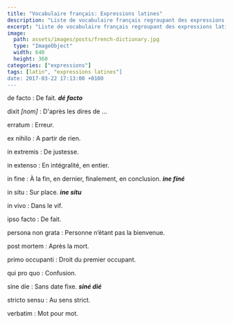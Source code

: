 ```yaml
---
title: "Vocabulaire français: Expressions latines"
description: "Liste de vocabulaire français regroupant des expressions latines relativement courantes."
excerpt: "Liste de vocabulaire français regroupant des expressions latines relativement courantes."
image:
  path: assets/images/posts/french-dictionary.jpg
  type: "ImageObject"
  width: 640
  height: 360
categories: ["expressions"]
tags: [latin", "expressions latines"]
date: 2017-03-22 17:13:00 +0100
---
```


de facto
: De fait.
*__dé facto__*

dixit *[nom]*
: D'après les dires de ...

erratum
: Erreur.

ex nihilo
: A partir de rien.

in extremis
: De justesse.

in extenso
: En intégralité, en entier.

in fine
: À la fin, en dernier, finalement, en conclusion.
*__ine finé__*

in situ
: Sur place.
*__ine situ__*

in vivo
: Dans le vif.

ipso facto
: De fait.

persona non grata
: Personne n’étant pas la bienvenue.

post mortem
: Après la mort.

primo occupanti
: Droit du premier occupant.

qui pro quo
: Confusion.

sine die
: Sans date fixe.
*__siné dié__*

stricto sensu
: Au sens strict.

verbatim
: Mot pour mot.

